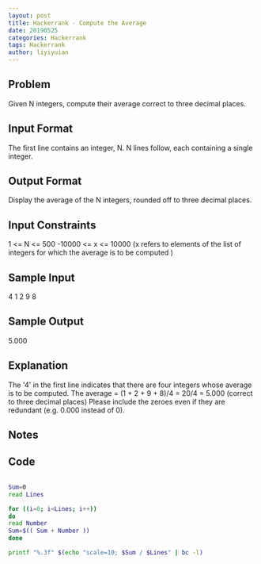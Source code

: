 ```yaml
---
layout: post
title: Hackerrank - Compute the Average 
date: 20190525
categories: Hackerrank
tags: Hackerrank
author: liyiyuian
---
```



<!--more-->

## Problem
Given N integers, compute their average correct to three decimal places.
## Input Format 
The first line contains an integer, N. N lines follow, each containing a single integer.
## Output Format 
Display the average of the N integers, rounded off to three decimal places.
## Input Constraints 
1 <= N <= 500
-10000 <= x <= 10000 (x refers to elements of the list of integers for which the average is to be computed )
## Sample Input
4
1
2
9
8
## Sample Output
5.000
## Explanation 
The '4' in the first line indicates that there are four integers whose average is to be computed. The average = (1 + 2 + 9 + 8)/4 = 20/4 = 5.000 (correct to three decimal places) Please include the zeroes even if they are
   redundant (e.g. 0.000 instead of 0).


## Notes



## Code

```BASH

Sum=0
read Lines

for ((i=0; i<Lines; i++))
do
read Number
Sum=$(( Sum + Number ))
done

printf "%.3f" $(echo "scale=10; $Sum / $Lines" | bc -l)

```



